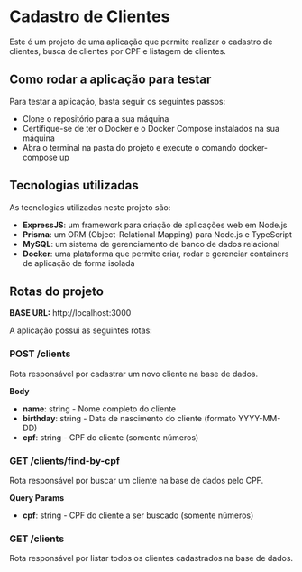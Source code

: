 # Cadastro de Clientes

Este é um projeto de uma aplicação que permite realizar o cadastro de clientes, busca de clientes por CPF e listagem de clientes.

## Como rodar a aplicação para testar

Para testar a aplicação, basta seguir os seguintes passos:

- Clone o repositório para a sua máquina
- Certifique-se de ter o Docker e o Docker Compose instalados na sua máquina
- Abra o terminal na pasta do projeto e execute o comando docker-compose up

## Tecnologias utilizadas

As tecnologias utilizadas neste projeto são:

- **ExpressJS**: um framework para criação de aplicações web em Node.js
- **Prisma**: um ORM (Object-Relational Mapping) para Node.js e TypeScript
- **MySQL**: um sistema de gerenciamento de banco de dados relacional
- **Docker**: uma plataforma que permite criar, rodar e gerenciar containers de aplicação de forma isolada

## Rotas do projeto

**BASE URL:** http://localhost:3000

A aplicação possui as seguintes rotas:

### POST /clients

Rota responsável por cadastrar um novo cliente na base de dados.

**Body**
- **name**: string - Nome completo do cliente
- **birthday**: string - Data de nascimento do cliente (formato YYYY-MM-DD)
- **cpf**: string - CPF do cliente (somente números)

### GET /clients/find-by-cpf

Rota responsável por buscar um cliente na base de dados pelo CPF.

**Query Params**
- **cpf**: string - CPF do cliente a ser buscado (somente números)

### GET /clients

Rota responsável por listar todos os clientes cadastrados na base de dados.
